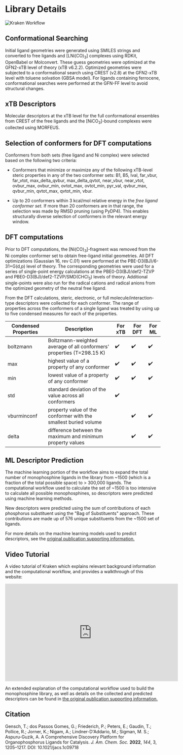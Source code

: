 # Library Details

<div class="centered-container">
     <img src="/kraken/content/kraken-workflow.png" alt="Kraken Workflow" class="responsive-image">
</div>

## Conformational Searching

 Initial ligand geometries were generated using SMILES strings and converted to free ligands and [LNi(CO)<sub>3</sub>] complexes using RDKit, OpenBabel or Molconvert. 
These guess geometries were optimized at the GFN2-xTB level of theory (xTB v6.2.2). 
Optimized geometries were subjected to a conformational search using CREST (v2.8) at the GFN2-xTB level with toluene solvation (GBSA model). 
For ligands containing ferrocene, conformational searches were performed at the GFN-FF level to avoid structural changes.

## xTB Descriptors

 Molecular descriptors at the xTB level for the full conformational ensembles from CREST of the free ligands and the [NiCO<sub>3</sub>]-bound complexes were collected using MORFEUS.

## Selection of conformers for DFT computations

 Conformers from both sets (free ligand and Ni complex) were selected based on the following two criteria:

* Conformers that minimize or maximize any of the following xTB-level steric properties in any of the two conformer sets: 
B1, B5, lval, far_vbur, far_vtot, max_delta_qvbur, max_delta_qvtot, near_vbur, near_vtot, ovbur_max, ovbur_min, ovtot_max, 
ovtot_min, pyr_val, qvbur_max, qvbur_min, qvtot_max, qvtot_min, vbur.

* Up to 20 conformers within 3 kcal/mol relative energy in the <i>free ligand conformer set.</i> If more than 20 conformers are in that range, the selection was made by RMSD pruning (using PyDP4). This enables structurally diverse selection of conformers in the relevant energy window.

## DFT computations

Prior to DFT computations, the [Ni(CO)<sub>3</sub>]-fragment was removed from the Ni complex conformer set to obtain free-ligand initial geometries. 
All DFT optimizations (Gaussian 16, rev C.01) were performed at the PBE-D3(BJ)/6-31+G(d,p) level of theory. 
The corresponding geometries were used for a series of single-point energy calculations at the PBE0-D3(BJ)/def2-TZVP and PBE0-D3(BJ)/def2-TZVP/SMD(CHCl<sub>3</sub>) levels of theory. 
Additional single-points were also run for the radical cations and radical anions from the optimized geometry of the neutral free ligand.

From the DFT calculations, steric, electronic, or full molecule/interaction-type descriptors were collected for each conformer. 
The range of properties across the conformers of a single ligand was treated by using up to five condensed measures for each of the properties.

| Condensed Properties    | Description                                                           | For xTB   | For DFT   | For ML   |
| ----------------------- | --------------------------------------------------------------------- | ---------| --------- | ---------|
| boltzmann               | Boltzmann-weighted average of all conformers' properties (T=298.15 K)  | ✔️        | ✔️       | ✔️      |
| max                     | highest value of a property of any conformer                           | ✔️        | ✔️       | ✔️      |
| min                     | lowest value of a property of any conformer                            | ✔️        | ✔️       | ✔️      |
| std                     | standard deviation of the value  across all conformers                 | ✔️        |          |         |
| vburminconf             | property value of the conformer with the smallest buried volume        |           | ✔️        | ✔️     |
| delta                   | 	difference between the maximum and minimum property values         |           | ✔️        | ✔️     |


## ML Descriptor Prediction

The machine learning portion of the workflow aims to expand the total number of monophosphine ligands in the library from ~1500 (which is a fraction of the total possible space) to > 300,000 ligands. 
The computational workflow used to calculate the set of ~1500 is too intensive to calculate all possible monophosphines, so descriptors were predicted using machine learning methods.

New descriptors were predicted using the sum of contributions of each phosphorus substituent using the "Bag of Substituents" approach. 
These contributions are made up of 576 unique substituents from the ~1500 set of ligands.

For more details on the machine learning models used to predict descriptors, see the <a href="https://pubs.acs.org/doi/10.1021/jacs.1c09718" target="_blank">original publication supporting information.</a>

## Video Tutorial

A video tutorial of Kraken which explains relevant background information and the computational workflow, and provides a walkthrough of this website:

<div class="centered-container">
<iframe width="560" height="315" src="https://www.youtube.com/embed/ApWO7OSvUTk?si=9ImzppUSesQPmkme" title="YouTube video player" frameborder="0" allow="accelerometer; autoplay; clipboard-write; encrypted-media; gyroscope; picture-in-picture; web-share" allowfullscreen></iframe>
</div>

An extended explanation of the computational workflow used to build the monophosphine library,
as well as details on the collected and predicted descriptors can be found in <a href="https://pubs.acs.org/doi/10.1021/jacs.1c09718" target="_blank">the original publication supporting information.</a>

## Citation
Gensch, T.; dos Passos Gomes, G.; Friederich, P.; Peters, E.; Gaudin, T.; Pollice, R.; Jorner, K.; Nigam, A.; Lindner-D'Addario, M.; Sigman, M. S.; Aspuru-Guzik, A. A Comprehensive Discovery Platform for Organophosphorus Ligands for Catalysis. <span style="font-style: italic;">J. Am. Chem. Soc.</span> <span style="font-weight: bold;">2022</span>, <span style="font-style: italic;">144</span>, 3, 1205–1217. DOI: 10.1021/jacs.1c09718
